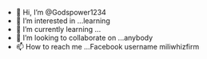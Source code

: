 - 👋 Hi, I’m @Godspower1234
- 👀 I’m interested in ...learning
- 🌱 I’m currently learning ...
- 💞️ I’m looking to collaborate on ...anybody
- 📫 How to reach me ...Facebook username miliwhizfirm

<!---
Godspower1234/Godspower1234 is a ✨ special ✨ repository because its `README.md` (this file) appears on your GitHub profile.
You can click the Preview link to take a look at your changes.
--->
